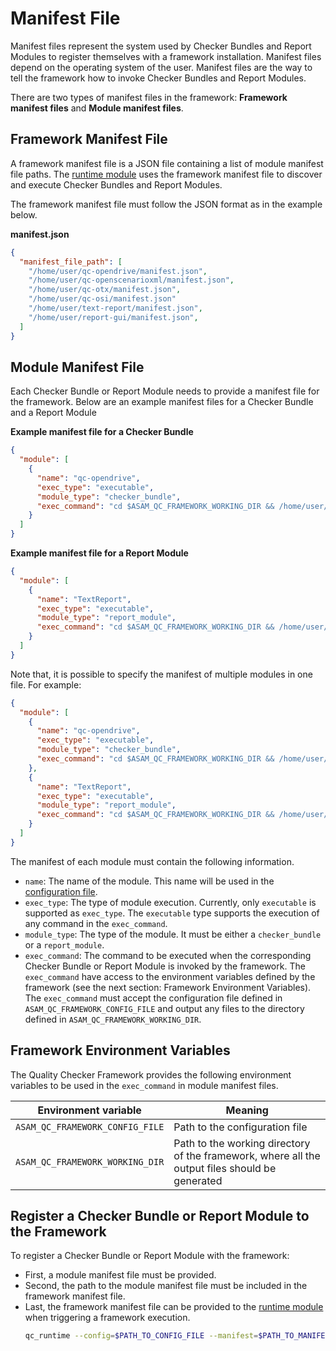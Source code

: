 # Manifest File

Manifest files represent the system used by Checker Bundles and Report Modules to register themselves with a framework installation. Manifest files depend on the operating system of the user. Manifest files are the way to tell the framework how to invoke Checker Bundles and Report Modules. 

There are two types of manifest files in the framework: **Framework manifest files** and **Module manifest files**.

## Framework Manifest File

A framework manifest file is a JSON file containing a list of module manifest file paths.
The [runtime module](runtime_module.md) uses the framework manifest file to discover
and execute Checker Bundles and Report Modules.

The framework manifest file must follow the JSON format as in the example below.

**manifest.json**
```json
{
  "manifest_file_path": [
    "/home/user/qc-opendrive/manifest.json",
    "/home/user/qc-openscenarioxml/manifest.json",
    "/home/user/qc-otx/manifest.json",
    "/home/user/qc-osi/manifest.json"
    "/home/user/text-report/manifest.json",
    "/home/user/report-gui/manifest.json",
  ]
}
```

## Module Manifest File

Each Checker Bundle or Report Module needs to provide a manifest file for the framework.
Below are an example manifest files for a Checker Bundle and a Report Module

**Example manifest file for a Checker Bundle**

```json
{
  "module": [
    {
      "name": "qc-opendrive",
      "exec_type": "executable",
      "module_type": "checker_bundle",
      "exec_command": "cd $ASAM_QC_FRAMEWORK_WORKING_DIR && /home/user/.venv/bin/python -m qc_opendrive.main -c $ASAM_QC_FRAMEWORK_CONFIG_FILE"
    }
  ]
}
```

**Example manifest file for a Report Module**

```json
{
  "module": [
    {
      "name": "TextReport",
      "exec_type": "executable",
      "module_type": "report_module",
      "exec_command": "cd $ASAM_QC_FRAMEWORK_WORKING_DIR && /home/user/qc-framework/bin/TextReport $ASAM_QC_FRAMEWORK_CONFIG_FILE"
    }
  ]
}
```

Note that, it is possible to specify the manifest of multiple modules in one file. For example:

```json
{
  "module": [
    {
      "name": "qc-opendrive",
      "exec_type": "executable",
      "module_type": "checker_bundle",
      "exec_command": "cd $ASAM_QC_FRAMEWORK_WORKING_DIR && /home/user/.venv/bin/python -m qc_opendrive.main -c $ASAM_QC_FRAMEWORK_CONFIG_FILE"
    },
    {
      "name": "TextReport",
      "exec_type": "executable",
      "module_type": "report_module",
      "exec_command": "cd $ASAM_QC_FRAMEWORK_WORKING_DIR && /home/user/qc-framework/bin/TextReport $ASAM_QC_FRAMEWORK_CONFIG_FILE"
    }
  ]
}
```

The manifest of each module must contain the following information.

* `name`: The name of the module. This name will be used in the [configuration file](file_formats.md).
* `exec_type`: The type of module execution. Currently, only `executable` is supported as `exec_type`. The `executable` type supports the execution of any command in the `exec_command`.
* `module_type`: The type of the module. It must be either a `checker_bundle` or a `report_module`.
* `exec_command`: The command to be executed when the corresponding Checker Bundle or Report Module is invoked by the framework. The `exec_command` have access to the environment variables defined by the framework (see the next section: Framework Environment Variables). The `exec_command` must accept the configuration file defined in `ASAM_QC_FRAMEWORK_CONFIG_FILE` and output any files to the directory defined in `ASAM_QC_FRAMEWORK_WORKING_DIR`.

## Framework Environment Variables

The Quality Checker Framework provides the following environment variables to be used in the `exec_command` in module manifest files.

| Environment variable | Meaning |
| --- | --- |
| `ASAM_QC_FRAMEWORK_CONFIG_FILE` | Path to the configuration file |
| `ASAM_QC_FRAMEWORK_WORKING_DIR` | Path to the working directory of the framework, where all the output files should be generated |

## Register a Checker Bundle or Report Module to the Framework

To register a Checker Bundle or Report Module with the framework:
* First, a module manifest file must be provided.
* Second, the path to the module manifest file must be included in the framework manifest file. 
* Last, the framework manifest file can be provided to the [runtime module](runtime_module.md) when triggering a framework execution.
  ```bash
  qc_runtime --config=$PATH_TO_CONFIG_FILE --manifest=$PATH_TO_MANIFEST_FILE
  ```
